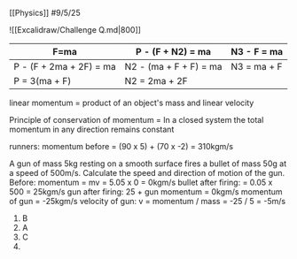 [[Physics]]
#9/5/25 


![[Excalidraw/Challenge Q.md|800]]

| F=ma                    | P - (F + N2) = ma      | N3 - F = ma |
| ----------------------- | ---------------------- | ----------- |
| P - (F + 2ma + 2F) = ma | N2 - (ma + F + F) = ma | N3 = ma + F |
| P = 3(ma + F)           | N2 = 2ma + 2F          |             |

linear momentum = product of an object's mass and linear velocity


Principle of conservation of momentum = In a closed system the total momentum in any direction remains constant

runners:
momentum before = (90 x 5) + (70 x -2) = 310kgm/s

A gun of mass 5kg resting on a smooth surface fires a bullet of mass 50g at a speed of 500m/s. Calculate the speed and direction of motion of the gun.
Before: 
	momentum = mv = 5.05 x 0 = 0kgm/s
bullet after firing: 
	= 0.05 x 500 = 25kgm/s
gun after firing:
	25 + gun momentum = 0kgm/s
	momentum of gun = -25kgm/s
velocity of gun:
	v = momentum / mass = -25 / 5 = -5m/s
1) B
2) A
3) C
4) 